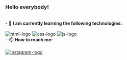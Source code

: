 ### Hello everybody!
<br>
- 🌱  <strong>I am currently learning the following technologies:</strong>
<br>
<br>
<img src="https://img.shields.io/badge/HTML5-E34F26?style=for-the-badge&logo=html5&logoColor=white" alt=html-logo />
<img src="https://img.shields.io/badge/CSS3-1572B6?style=for-the-badge&logo=css3&logoColor=white" alt=css-logo />
<img src="https://img.shields.io/badge/JavaScript-F7DF1E?style=for-the-badge&logo=javascript&logoColor=black" alt=js-logo />
<br>
- 📫 <strong>How to reach me:</strong>
<br>
<br>
<a href="https://www.instagram.com/mik_wen_dev/"><img src="https://img.shields.io/badge/Instagram-E4405F?style=for-the-badge&logo=instagram&logoColor=white" alt=instagram-logo />



